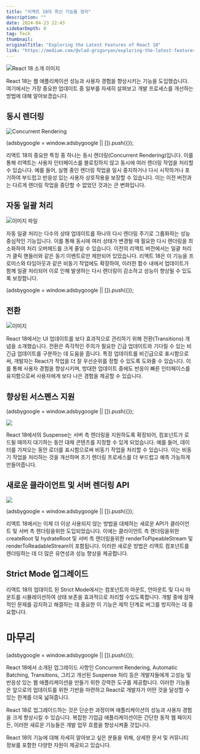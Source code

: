 ```yaml
---
title: "리액트 18의 최신 기능들 정리"
description: ""
date: 2024-04-23 22:43
sidebarDepth: 0
tag: Tech
thumbnail: 
originalTitle: "Exploring the Latest Features of React 18"
link: "https://medium.com/@vlad-grigoryan/exploring-the-latest-features-of-react-18-1240ad0663e1"
---
```



![React 18 소개 이미지](./img/ExploringtheLatestFeaturesofReact18_0.png)

React 18는 웹 애플리케이션 성능과 사용자 경험을 향상시키는 기능을 도입했습니다. 여기에서는 가장 중요한 업데이트 중 일부를 자세히 살펴보고 개발 프로세스를 개선하는 방법에 대해 알아보겠습니다.

## 동시 렌더링

![Concurrent Rendering](./img/ExploringtheLatestFeaturesofReact18_1.png)

<!-- ui-log 수평형 -->
<ins class="adsbygoogle"
  style="display:block"
  data-ad-client="ca-pub-4877378276818686"
  data-ad-slot="9743150776"
  data-ad-format="auto"
  data-full-width-responsive="true"></ins>
<component is="script">
(adsbygoogle = window.adsbygoogle || []).push({});
</component>

리액트 18의 중요한 특징 중 하나는 동시 렌더링(Concurrent Rendering)입니다. 이를 통해 리액트는 사용자 인터페이스를 블로킹하지 않고 동시에 여러 렌더링 작업을 처리할 수 있습니다. 예를 들어, 실행 중인 렌더링 작업을 일시 중지하거나 다시 시작하거나 포기하여 부드럽고 반응성 있는 사용자 상호작용을 보장할 수 있습니다. 이는 이전 버전과는 다르게 렌더링 작업을 중단할 수 없었던 것과는 큰 변화입니다.

## 자동 일괄 처리

![이미지 파일](./img/ExploringtheLatestFeaturesofReact18_2.png)

자동 일괄 처리는 다수의 상태 업데이트를 하나의 다시 렌더링 주기로 그룹화하는 성능 중심적인 기능입니다. 이를 통해 동시에 여러 상태가 변경될 때 필요한 다시 렌더링을 최소화하여 처리 오버헤드를 크게 줄일 수 있습니다. 이전의 리액트 버전에서는 일괄 처리가 클릭 핸들러와 같은 동기 이벤트로만 제한되어 있었습니다. 리액트 18은 이 기능을 프로미스와 타임아웃과 같은 비동기 작업에도 확장하여, 이러한 함수 내에서 업데이트가 함께 일괄 처리되어 이로 인해 발생하는 다시 렌더링이 감소하고 성능이 향상될 수 있도록 보장합니다.

<!-- ui-log 수평형 -->
<ins class="adsbygoogle"
  style="display:block"
  data-ad-client="ca-pub-4877378276818686"
  data-ad-slot="9743150776"
  data-ad-format="auto"
  data-full-width-responsive="true"></ins>
<component is="script">
(adsbygoogle = window.adsbygoogle || []).push({});
</component>

## 전환

![이미지](./img/ExploringtheLatestFeaturesofReact18_3.png)

React 18에서는 UI 업데이트를 보다 효과적으로 관리하기 위해 전환(Transitions) 개념을 소개했습니다. 전환은 즉각적인 주의가 필요한 긴급 업데이트와 기다릴 수 있는 비긴급 업데이트를 구분하는 데 도움을 줍니다. 특정 업데이트를 비긴급으로 표시함으로써, 개발자는 React가 작업을 더 잘 우선순위를 정할 수 있도록 도와줄 수 있습니다. 이를 통해 사용자 경험을 향상시키며, 방대한 업데이트 중에도 반응이 빠른 인터페이스를 유지함으로써 사용자에게 보다 나은 경험을 제공할 수 있습니다.

## 향상된 서스펜스 지원

<!-- ui-log 수평형 -->
<ins class="adsbygoogle"
  style="display:block"
  data-ad-client="ca-pub-4877378276818686"
  data-ad-slot="9743150776"
  data-ad-format="auto"
  data-full-width-responsive="true"></ins>
<component is="script">
(adsbygoogle = window.adsbygoogle || []).push({});
</component>

<img src="./img/ExploringtheLatestFeaturesofReact18_4.png" />

React 18에서의 Suspense는 서버 측 렌더링을 지원하도록 확장되어, 컴포넌트가 로드될 때까지 대기하는 동안 대체 콘텐츠를 지정할 수 있게 되었습니다. 예를 들어, 데이터를 가져오는 동안 로더를 표시함으로써 비동기 작업을 처리할 수 있습니다. 이는 비동기 작업을 처리하는 것을 개선하며 초기 렌더링 프로세스를 더 부드럽고 예측 가능하게 만들어줍니다.

## 새로운 클라이언트 및 서버 렌더링 API

<img src="./img/ExploringtheLatestFeaturesofReact18_5.png" />

<!-- ui-log 수평형 -->
<ins class="adsbygoogle"
  style="display:block"
  data-ad-client="ca-pub-4877378276818686"
  data-ad-slot="9743150776"
  data-ad-format="auto"
  data-full-width-responsive="true"></ins>
<component is="script">
(adsbygoogle = window.adsbygoogle || []).push({});
</component>

리액트 18에서는 이제 더 이상 사용되지 않는 방법을 대체하는 새로운 API가 클라이언트 및 서버 측 렌더링을위한 도입되었습니다. 이에는 클라이언트 측 렌더링을위한 createRoot 및 hydrateRoot 및 서버 측 렌더링을위한 renderToPipeableStream 및 renderToReadableStream이 포함됩니다. 이러한 새로운 방법은 리액트 컴포넌트를 렌더링하는 데 더 많은 유연성과 성능 향상을 제공합니다.

## Strict Mode 업그레이드

리액트 18의 업데이트 된 Strict Mode에서는 컴포넌트의 마운트, 언마운트 및 다시 마운트를 시뮬레이션하여 상태 보존을 효과적으로 처리할 수있도록합니다. 개발 중에 잠재적인 문제를 감지하고 해결하는 데 중요한 이 기능은 제작 단계로 버그를 방지하는 데 중요합니다.

# 마무리

<!-- ui-log 수평형 -->
<ins class="adsbygoogle"
  style="display:block"
  data-ad-client="ca-pub-4877378276818686"
  data-ad-slot="9743150776"
  data-ad-format="auto"
  data-full-width-responsive="true"></ins>
<component is="script">
(adsbygoogle = window.adsbygoogle || []).push({});
</component>

React 18에서 소개된 업그레이드 사항인 Concurrent Rendering, Automatic Batching, Transitions, 그리고 개선된 Suspense 처리 등은 개발자들에게 고성능 및 반응성 있는 웹 애플리케이션을 만들기 위한 강력한 도구를 제공합니다. 이러한 기능들은 앞으로의 업데이트를 위한 기반을 마련하고 React로 개발자가 어떤 것을 달성할 수 있는 한계를 더욱 넓혀줍니다.

React 18로 업그레이드하는 것은 단순한 과정이며 애플리케이션의 성능과 사용자 경험을 크게 향상시킬 수 있습니다. 복잡한 기업급 애플리케이션이든 간단한 동적 웹 페이지든, 이러한 새로운 기능들은 개발 업무 흐름을 향상시켜줄 것입니다.

React 18의 기능에 대해 자세히 알아보고 싶은 분들을 위해, 상세한 문서 및 커뮤니티 정보를 포함한 다양한 자원이 제공되고 있습니다.